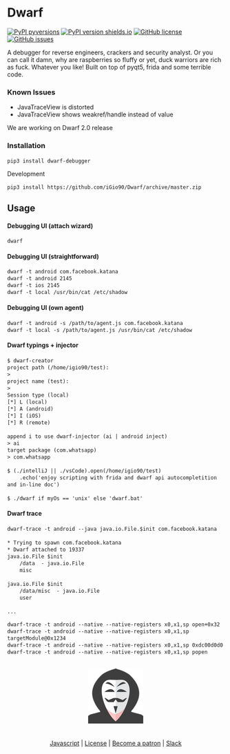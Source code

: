 # Dwarf

[![PyPI pyversions](https://img.shields.io/pypi/pyversions/dwarf_debugger.svg)](https://pypi.python.org/pypi/dwarf_debugger/)
[![PyPI version shields.io](https://img.shields.io/pypi/v/dwarf_debugger.svg)](https://pypi.python.org/pypi/dwarf_debugger/)
[![GitHub license](https://img.shields.io/github/license/iGio90/Dwarf.svg)](https://github.com/iGio90/Dwarf/blob/master/LICENSE)
[![GitHub issues](https://img.shields.io/github/issues/iGio90/Dwarf.svg)](https://GitHub.com/iGio90/Dwarf/issues/)

A debugger for reverse engineers, crackers and security analyst.
Or you can call it damn, why are raspberries so fluffy or yet, duck warriors are rich as fuck. Whatever you like!
Built on top of pyqt5, frida and some terrible code.

### Known Issues
+ JavaTraceView is distorted
+ JavaTraceView shows weakref/handle instead of value

We are working on Dwarf 2.0 release


### Installation
```
pip3 install dwarf-debugger
```
Development
```
pip3 install https://github.com/iGio90/Dwarf/archive/master.zip
```

## Usage

#### Debugging UI (attach wizard)

```
dwarf
```

#### Debugging UI (straightforward)
```
dwarf -t android com.facebook.katana
dwarf -t android 2145
dwarf -t ios 2145
dwarf -t local /usr/bin/cat /etc/shadow
```

#### Debugging UI (own agent)
```
dwarf -t android -s /path/to/agent.js com.facebook.katana
dwarf -t local -s /path/to/agent.js /usr/bin/cat /etc/shadow
```

#### Dwarf typings + injector
```
$ dwarf-creator
project path (/home/igio90/test):
> 
project name (test):
> 
Session type (local)
[*] L (local)
[*] A (android)
[*] I (iOS)
[*] R (remote)

append i to use dwarf-injector (ai | android inject)
> ai
target package (com.whatsapp)
> com.whatsapp

$ (./intelliJ || ./vsCode).open(/home/igio90/test)
    .echo('enjoy scripting with frida and dwarf api autocompletition and in-line doc')

$ ./dwarf if myOs == 'unix' else 'dwarf.bat'
```

#### Dwarf trace
```
dwarf-trace -t android --java java.io.File.$init com.facebook.katana

* Trying to spawn com.facebook.katana
* Dwarf attached to 19337
java.io.File $init
    /data  - java.io.File
    misc

java.io.File $init
    /data/misc  - java.io.File
    user

...
```

```
dwarf-trace -t android --native --native-registers x0,x1,sp open+0x32
dwarf-trace -t android --native --native-registers x0,x1,sp targetModule@0x1234
dwarf-trace -t android --native --native-registers x0,x1,sp 0xdc00d0d0
dwarf-trace -t android --native --native-registers x0,x1,sp popen
```

<p align="center">
  <br>
  <img src="dwarf_debugger/assets/dwarf.png">
  <br>
  <br>
  <br>
  <a href="http://sec-r.et/dwarf" target="_blank">Javascript</a> |
  <a href="https://github.com/iGio90/Dwarf/blob/master/LICENSE">License</a> |
  <a href="https://www.patreon.com/securereturn" target="_blank">Become a patron</a> |
  <a href="https://join.slack.com/t/resecret/shared_invite/enQtMzc1NTg4MzE3NjA1LWZjY2YwMDA3OWZlZDg5Y2Y4NzRkYjE0ZjYzZGEwNDE2YmU0YTI0ZGJlZmNhODgzNDM1YzZmNWNlNGMwNDNhYTI" target="_blank">Slack</a>
  <br>
  <br>
</p>
